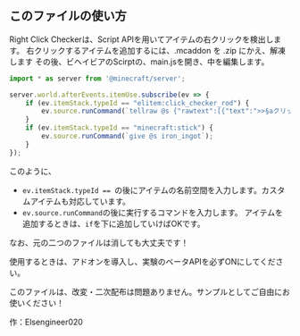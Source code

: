## このファイルの使い方
Right Click Checkerは、Script APIを用いてアイテムの右クリックを検出します。
右クリックするアイテムを追加するには、.mcaddon を .zip にかえ、解凍します
その後、ビヘイビアのScirptの、main.jsを開き、中を編集します。


```js
import * as server from '@minecraft/server';

server.world.afterEvents.itemUse.subscribe(ev => {
    if (ev.itemStack.typeId == "elitem:click_checker_rod") {
        ev.source.runCommand(`tellraw @s {"rawtext":[{"text":">>§aクリックされました"}]}`);
    }
    if (ev.itemStack.typeId == "minecraft:stick") {
        ev.source.runCommand(`give @s iron_ingot`);
    }
});
```

このように、
- `ev.itemStack.typeId == `の後にアイテムの名前空間を入力します。カスタムアイテムも対応しています。
- `ev.source.runCommand`の後に実行するコマンドを入力します。
アイテムを追加するときは、`if`を下に追加していけばOKです。

なお、元の二つのファイルは消しても大丈夫です！

使用するときは、アドオンを導入し、実験のベータAPIを必ずONにしてください。

このファイルは、改変・二次配布は問題ありません。サンプルとしてご自由にお使いください！

作：Elsengineer020